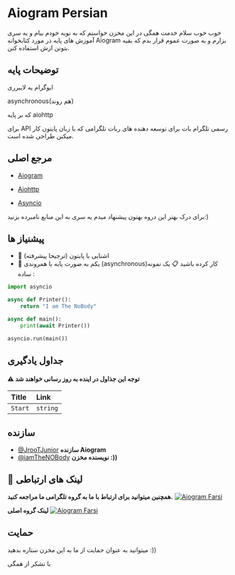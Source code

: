 
# Aiogram Persian

خوب خوب سلام خدمت همگی در این مخزن خواستم که به نوبه خودم بیام و یه سری آموزش های پایه در مورد کتابخوانه Aiogram 
بزارم و به صورت عموم قرار بدم که بقیه بتونن ازش استفاده کنن.



## توضیحات پایه

ایوگرام یه لایبرری 

asynchronous(هم روند)

که بر پایه aiohttp

برای API رسمی تلگرام بات برای توسعه دهنده های ربات تلگرامی که با زبان پایتون کار میکنن طراحی شده است.


## مرجع اصلی 

 - [Aiogram](https://aiogram.dev/)

 - [Aiohttp](https://docs.aiohttp.org/en/stable/)
 - [Asyncio](https://docs.python.org/3/library/asyncio.html)

برای درک بهتر این دروه بهتون پیشنهاد میدم یه سری به این منابع نامبرده بزنید:)




## پیشنیاز ها
- 🐍 اشنایی با پایتون (ترجیحا پیشرفته)
- 🔗 یکم به صورت پایه با همروندی (asynchronous)کار کرده باشید
📋 یک نمونه ساده : 
```python
import asyncio

async def Printer():
    return "I am The NoBody"

async def main():
    print(await Printer())

asyncio.run(main())
```
## جداول یادگیری

#### ⚠️ **توجه این جذاول در اینده به روز رسانی خواهند شد**

| Title | Link     |
| :-------- | :------- |
| `Start` | `string` |



## سازنده

- [@JrooTJunior](https://github.com/JrooTJunior) **سازنده Aiogram**
- [@iamTheNOBody](https://github.com/iamTheNoBody) **نویسنده مخزن :))**
## 🔗 لینک های ارتباطی

**همچنین میتوانید برای ارتباط با ما به گروه تلگرامی ما مراجعه کنید.**
[![Aiogram Farsi](https://img.shields.io/static/v1?message=Telegram&logo=telegram&label=&color=2CA5E0&logoColor=white&labelColor=&style=for-the-badge)]("https://t.me/aiogram_fa)

**لینک گروه اصلی**
[![Aiogram Farsi](https://img.shields.io/static/v1?message=Telegram&logo=telegram&label=&color=2CA5E0&logoColor=white&labelColor=&style=for-the-badge)]("https://t.me/aiogram)
## حمایت
میتوانید به عنوان حمایت از ما به این مخزن ستاره بدهید :))

با تشکر از همگی
